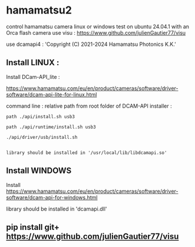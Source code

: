 # hamamatsu2
control hamamatsu camera linux or windows
test on ubuntu 24.04.1 with an Orca flash camera
use visu : https://www.github.com/julienGautier77/visu

use dcamapi4 : 'Copyright (C) 2021-2024 Hamamatsu Photonics K.K.'


## Install LINUX : 
  Install DCam-API_lite :
  
  https://www.hamamatsu.com/eu/en/product/cameras/software/driver-software/dcam-api-lite-for-linux.html
  
  command line : relative path from root folder of DCAM-API installer : 
  
    path ./api/install.sh usb3
    
    path ./api/runtime/install.sh usb3
    
    ./api/driver/usb/install.sh


    library should be installed in '/usr/local/lib/libdcamapi.so'

## Install WINDOWS 
  Install https://www.hamamatsu.com/eu/en/product/cameras/software/driver-software/dcam-api-for-windows.html
  
  library should be installed in 'dcamapi.dll'
  
## pip install git+ https://www.github.com/julienGautier77/visu


  
